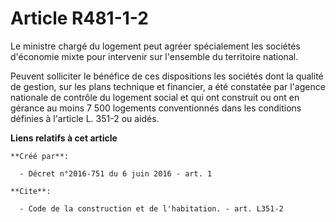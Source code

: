 # Article R481-1-2

Le ministre chargé du logement peut agréer spécialement les sociétés d'économie mixte pour intervenir sur l'ensemble du
territoire national. 

Peuvent solliciter le bénéfice de ces dispositions les sociétés dont la qualité de gestion, sur les plans technique et
financier, a été constatée par l'agence nationale de contrôle du logement social et qui ont construit ou ont en gérance au
moins 7 500 logements conventionnés dans les conditions définies à l'article L. 351-2 ou aidés.

**Liens relatifs à cet article**

	**Créé par**:

	  - Décret n°2016-751 du 6 juin 2016 - art. 1

	**Cite**:

	  - Code de la construction et de l'habitation. - art. L351-2
